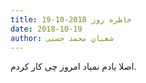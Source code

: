 ```yaml
---
title: خاطره روز 2018-10-19
date: 2018-10-19
author: شعبان محمد حسنی
---
```


اصلا یادم نمیاد امروز چی کار کردم.